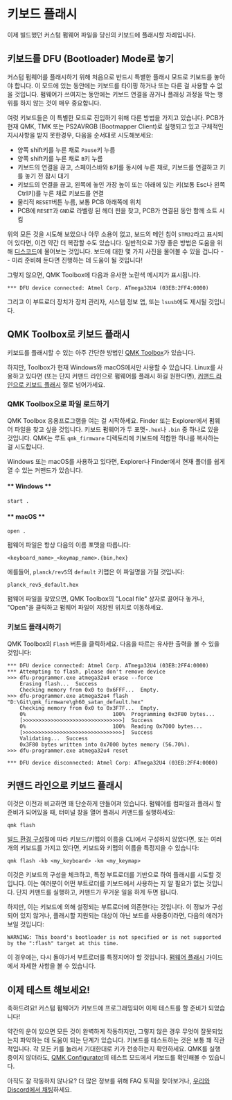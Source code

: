 # 키보드 플래시

이제 빌드했던 커스텀 펌웨어 파일을 당신의 키보드에 플래시할 차례입니다.

## 키보드를 DFU (Bootloader) Mode로 놓기

커스텀 펌웨어를 플래시하기 위해 처음으로 반드시 특별한 플래시 모드로 키보드를 놓아야 합니다. 이 모드에 있는 동안에는 키보드를 타이핑 하거나 또는 다른 걸 사용할 수 없을 것입니다. 펌웨어가 쓰여지는 동안에는 키보드 연결을 끊거나 플래싱 과정을 막는 행위를 하지 않는 것이 매우 중요합니다.

여럿 키보드들은 이 특별한 모드로 진입하기 위해 다른 방법을 가지고 있습니다. PCB가 현재 QMK, TMK 또는 PS2AVRGB (Bootmapper Client)로 실행되고 있고 구체적인 지시사항을 받지 못한경우, 다음을 순서대로 시도해보세요:

* 양쪽 shift키를 누른 채로 `Pause`키 누름
* 양쪽 shift키를 누른 채로 `B`키 누름
* 키보드의 연결을 끊고, 스페이스바와 `B`키를 동시에 누른 채로, 키보드를 연결하고 키를 놓기 전 잠시 대기
* 키보드의 연결을 끊고, 왼쪽에 놓인 가장 높이 또는 아래에 있는 키(보통 Esc나 왼쪽 Ctrl키)를 누른 채로 키보드를 연결
* 물리적 `RESET`버튼 누름, 보통 PCB 아래쪽에 위치
* PCB에 `RESET`과 `GND`로 라벨링 된 헤더 핀을 찾고, PCB가 연결된 동안 함께 쇼트 시킴

위의 모든 것을 시도해 보았으나 아무 소용이 없고, 보드의 메인 칩이 `STM32`라고 표시되어 있다면, 이건 약간 더 복잡할 수도 있습니다. 일반적으로 가장 좋은 방법은 도움을 위해 [디스코드](https://discord.gg/Uq7gcHh)에 물어보는 것입니다. 보드에 대한 몇 가지 사진을 물어볼 수 있을 겁니다 -- 미리 준비해 둔다면 진행하는 데 도움이 될 것입니다!

그렇지 않으면, QMK Toolbox에 다음과 유사한 노란색 메시지가 표시됩니다. 

```
*** DFU device connected: Atmel Corp. ATmega32U4 (03EB:2FF4:0000)
```

그리고 이 부트로더 장치가 장치 관리자, 시스템 정보 앱, 또는 `lsusb`에도 제시될 것입니다.

## QMK Toolbox로 키보드 플래시

키보드를 플래시할 수 있는 아주 간단한 방법인 [QMK Toolbox](https://github.com/qmk/qmk_toolbox/releases)가 있습니다.

하지만, Toolbox가 현재 Windows와 macOS에서만 사용할 수 있습니다. Linux를 사용하고 있다면 (또는 단지 커맨드 라인으로 펌웨어를 플래시 하길 원한다면), [커맨드 라인으로 키보드 플래시](#flash-your-keyboard-from-the-command-line) 절로 넘어가세요.

### QMK Toolbox으로 파일 로드하기

QMK Toolbox 응용프로그램을 여는 걸 시작하세요. Finder 또는 Explorer에서 펌웨어 파일을 찾고 싶을 것입니다. 키보드 펌웨어가 두 포맷-`.hex`나 `.bin` 중 하나로 있을 것입니다. QMK는 루트 `qmk_firmware` 디렉토리에 키보드에 적합한 하나를 복사하는 걸 시도합니다.
 
Windows 또는 macOS를 사용하고 있다면, Explorer나 Finder에서 현재 폴더를 쉽게 열 수 있는 커맨드가 있습니다.

<!-- tabs:start -->

#### ** Windows **

```
start .
```

#### ** macOS **

```
open .
```

<!-- tabs:end -->

펌웨어 파일은 항상 다음의 이름 포맷을 따릅니다:

```
<keyboard_name>_<keymap_name>.{bin,hex}
```

에를들어, `planck/rev5`의 `default` 키맵은 이 파일명을 가질 것입니다:

```
planck_rev5_default.hex
```

펌웨어 파일을 찾았으면, QMK Toolbox의 "Local file" 상자로 끌어다 놓거나, "Open"을 클릭하고 펌웨어 파일이 저장된 위치로 이동하세요.

### 키보드 플래시하기

QMK Toolbox의 `Flash` 버튼을 클릭하세요. 다음을 따르는 유사한 출력을 볼 수 있을 것입니다:

```
*** DFU device connected: Atmel Corp. ATmega32U4 (03EB:2FF4:0000)
*** Attempting to flash, please don't remove device
>>> dfu-programmer.exe atmega32u4 erase --force
    Erasing flash...  Success
    Checking memory from 0x0 to 0x6FFF...  Empty.
>>> dfu-programmer.exe atmega32u4 flash "D:\Git\qmk_firmware\gh60_satan_default.hex"
    Checking memory from 0x0 to 0x3F7F...  Empty.
    0%                            100%  Programming 0x3F80 bytes...
    [>>>>>>>>>>>>>>>>>>>>>>>>>>>>>>>>]  Success
    0%                            100%  Reading 0x7000 bytes...
    [>>>>>>>>>>>>>>>>>>>>>>>>>>>>>>>>]  Success
    Validating...  Success
    0x3F80 bytes written into 0x7000 bytes memory (56.70%).
>>> dfu-programmer.exe atmega32u4 reset
    
*** DFU device disconnected: Atmel Corp: ATmega32U4 (03EB:2FF4:0000)
```

## 커맨드 라인으로 키보드 플래시

이것은 이전과 비교하면 꽤 단순하게 만들어져 있습니다. 펌웨어를 컴파일과 플래시 할 준비가 되어있을 때, 터미널 창을 열어 플래시 커맨드를 실행하세요:

    qmk flash

[빌드 환경 구성](newbs_getting_started.md)절에 따라 키보드/키맵의 이름을 CLI에서 구성하지 않았다면, 또는 여러개의 키보드를 가지고 있다면, 키보드와 키맵의 이름을 특정지을 수 있습니다:

    qmk flash -kb <my_keyboard> -km <my_keymap>

이것은 키보드의 구성을 체크하고, 특정 부트로더를 기반으로 하여 플래시를 시도할 것입니다. 이는 여러분이 어떤 부트로더를 키보드에서 사용하는 지 알 필요가 없는 것입니다. 단지 커맨드를 실행하고, 커맨드가 무거운 일을 하게 두면 됩니다.

하지만, 이는 키보드에 의해 설정되는 부트로더에 의존한다는 것입니다. 이 정보가 구성되어 있지 않거나, 플래시할 지원되는 대상이 아닌 보드를 사용중이라면, 다음의 에러가 보일 것입니다:

    WARNING: This board's bootloader is not specified or is not supported by the ":flash" target at this time.

이 경우에는, 다시 돌아가서 부트로더를 특정지어야 할 것입니다. [펌웨어 플래시](flashing.md) 가이드에서 자세한 사항을 볼 수 있습니다.

## 이제 테스트 해보세요!

축하드려요! 커스텀 펌웨어가 키보드에 프로그래밍되어 이제 테스트를 할 준비가 되었습니다!

약간의 운이 있으면 모든 것이 완벽하게 작동하지만, 그렇지 않은 경우 무엇이 잘못되었는지 파악하는 데 도움이 되는 단계가 있습니다. 
키보드를 테스트하는 것은 보통 꽤 직관적입니다. 각 모든 키를 눌러서 기대한대로 키가 전송하는지 확인하세요. QMK를 실행중이지 않더라도, [QMK Configurator](https://config.qmk.fm/#/test/)의 테스트 모드에서 키보드를 확인해볼 수 있습니다.

아직도 잘 작동하지 않나요? 더 많은 정보를 위해 FAQ 토픽을 찾아보거나, [우리와 Discord에서 채팅](https://discord.gg/Uq7gcHh)하세요.
